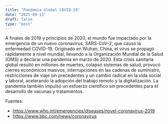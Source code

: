 ```yaml
---
title: "Pandemia Global COVID-19"
date: "2025-09-13"
draft: false
type: "post"
---
```


A finales de 2019 y principios de 2020, el mundo fue impactado por la emergencia de un nuevo coronavirus, SARS-CoV-2, que causó la enfermedad COVID-19. Originado en Wuhan, China, el virus se propagó rápidamente a nivel mundial, llevando a la Organización Mundial de la Salud (OMS) a declarar una pandemia en marzo de 2020. Esta crisis sanitaria global resultó en millones de muertes, colapsó sistemas de salud, provocó cierres económicos masivos, interrupciones en las cadenas de suministro, restricciones de viaje sin precedentes y un cambio radical en la vida social y laboral, acelerando la adopción del trabajo remoto y la digitalización. La pandemia también impulsó un esfuerzo científico sin precedentes para el desarrollo de vacunas y tratamientos.

Fuentes:
*   https://www.who.int/emergencies/diseases/novel-coronavirus-2019
*   https://www.bbc.com/news/coronavirus
